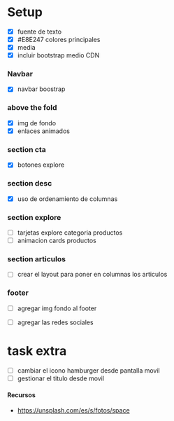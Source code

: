# Setup

* [x] fuente de texto
* [x] #E8E247 colores principales
* [x] media
* [x] incluir bootstrap medio CDN

### Navbar
* [x] navbar boostrap 

### above the fold 
* [x] img de fondo
* [x] enlaces animados

### section cta
* [x] botones explore

### section desc
* [x] uso de ordenamiento de columnas

### section explore 
* [ ] tarjetas explore categoria productos 
* [ ] animacion cards productos

### section articulos 
* [ ] crear el layout para poner en columnas los articulos 

### footer 
* [ ] agregar img fondo al footer 
* [ ] agregar las redes sociales 



# task extra
* [ ] cambiar el icono hamburger desde pantalla movil
* [ ] gestionar el titulo desde movil

#### Recursos
* https://unsplash.com/es/s/fotos/space